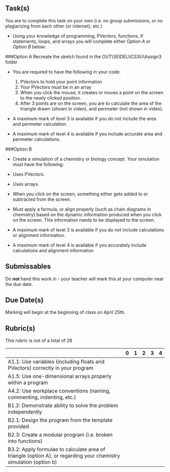 Task(s)
-------
You are to complete this task on your own (i.e. no group submissions, or no plagiarizing from each other (or internet), etc.)
* Using your knowledge of programming, PVectors, functions, if statements, loops, and arrays you will complete either *Option A* or *Option B* below:

###Option A
Recreate the sketch found in the OUT\SEIDEL\ICS3U\Assign3 folder
* You are required to have the following in your code:
  1. PVectors to hold your point information
  2. Your PVectors must be in an array
  3. When you click the mouse, it creates or moves a point on the screen to the newly clicked position.
  4. After 3 points are on the screen, you are to calculate the area of the triangle drawn (shown in video), and perimeter (not shown in video).

* A maximum mark of level 3 is available if you do not include the area and perimeter calculation.
* A maximum mark of level 4 is available if you include accurate area and perimeter calculations.

###Option B
* Create a simulation of a chemistry or biology concept.  Your simulation must have the following:
* Uses PVectors.
* Uses arrays.
* When you click on the screen, something either gets added to or subtracted from the screen.
* Must apply a formula, or align properly (such as chain diagrams in chemistry) based on the dynamic information produced when you click on the screen.  This information needs to be displayed to the screen.

* A maximum mark of level 3 is available if you do not include calculations or alignment information.
* A maximum mark of level 4 is available if you accurately include calculations and alignment information

Submissables
------------
Do **not** hand this work in - your teacher will mark this at your computer near the due date.

Due Date(s)
----------
Marking will begin at the beginning of class on April 25th.

Rubric(s)
---------
This rubric is out of a total of 28

| | 0 | 1 | 2 | 3 | 4 |
|---| --- | --- | --- | --- | --- |
|A1.1: Use variables (including floats and PVectors) correctly in your program  | | | | | |
|A1.5: Use one-dimensional arrays properly within a program  | | | | | |
|A4.2: Use workplace conventions (naming, commenting, indenting, etc.)  | | | | | |
|B1.2: Demonstrate ability to solve the problem independently | | | | | |
|B2.1: Design the program from the template provided  | | | | | |
|B2.3: Create a modular program (i.e. broken into functions)  | | | | | |
|B3.2: Apply formulae to calculate area of triangle (option A), or regarding your chemistry simulation (option b) | | | | | |